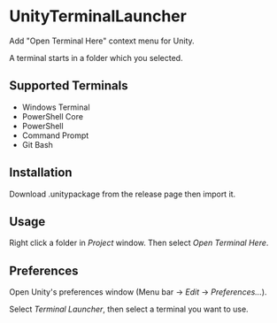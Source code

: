 # UnityTerminalLauncher
Add "Open Terminal Here" context menu for Unity.

A terminal starts in a folder which you selected.

## Supported Terminals
- Windows Terminal
- PowerShell Core
- PowerShell
- Command Prompt
- Git Bash

## Installation
Download .unitypackage from the release page then import it.

## Usage
Right click a folder in *Project* window. Then select *Open Terminal Here*.

## Preferences
Open Unity's preferences window (Menu bar -> *Edit* -> *Preferences...*).

Select *Terminal Launcher*, then select a terminal you want to use.
